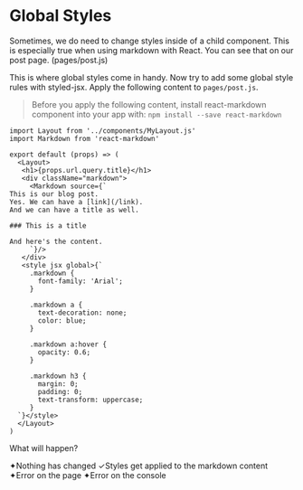 # Global Styles

Sometimes, we do need to change styles inside of a child component. This is especially true when using markdown with React. You can see that on our post page. (pages/post.js)

This is where global styles come in handy. Now try to add some global style rules with styled-jsx. Apply the following content to `pages/post.js`.

> Before you apply the following content, install react-markdown component into your app with: `npm install --save react-markdown`

```
import Layout from '../components/MyLayout.js'
import Markdown from 'react-markdown'

export default (props) => (
  <Layout>
   <h1>{props.url.query.title}</h1>
   <div className="markdown">
     <Markdown source={`
This is our blog post.
Yes. We can have a [link](/link).
And we can have a title as well.

### This is a title

And here's the content.
     `}/>
   </div>
   <style jsx global>{`
     .markdown {
       font-family: 'Arial';
     }

     .markdown a {
       text-decoration: none;
       color: blue;
     }

     .markdown a:hover {
       opacity: 0.6;
     }

     .markdown h3 {
       margin: 0;
       padding: 0;
       text-transform: uppercase;
     }
  `}</style>
  </Layout>
)
```

What will happen?

✦Nothing has changed
✓Styles get applied to the markdown content
✦Error on the page
✦Error on the console